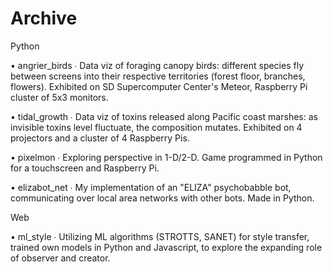 # Archive
 
Python

• angrier_birds ∙ Data viz of foraging canopy birds: different species fly between screens into their respective territories (forest floor, branches, flowers). Exhibited on SD Supercomputer Center's Meteor, Raspberry Pi cluster of 5x3 monitors.

• tidal_growth ∙ Data viz of toxins released along Pacific coast marshes: as invisible toxins level fluctuate, the composition mutates. Exhibited on 4 projectors and a cluster of 4 Raspberry Pis.

• pixelmon ∙ Exploring perspective in 1-D/2-D. Game programmed in Python for a touchscreen and Raspberry Pi.

• elizabot_net ∙ My implementation of an "ELIZA" psychobabble bot, communicating over local area networks with other bots. Made in Python.

Web

• ml_style ∙ Utilizing ML algorithms (STROTTS, SANET) for style transfer, trained own models in Python and Javascript, to explore the expanding role of observer and creator.
